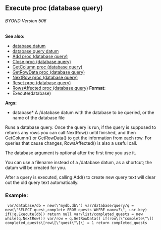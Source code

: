 ## Execute proc (database query) 
###### BYOND Version 506
**See also:**
*   [database datum](/ref/database.md) 
*   [database query datum](/ref/database/query.md) 
*   [Add proc (database query)](/ref/database/query/proc/Add.md) 
*   [Close proc (database query)](/ref/database/query/proc/Close.md) 
*   [GetColumn proc (database query)](/ref/database/query/proc/GetColumn.md) 
*   [GetRowData proc (database query)](/ref/database/query/proc/GetRowData.md) 
*   [NextRow proc (database query)](/ref/database/query/proc/NextRow.md) 
*   [Reset proc (database query)](/ref/database/query/proc/Reset.md) 
*   [RowsAffected proc (database
    query)](/ref/database/query/proc/RowsAffected.md) <!-- -->
**Format:**
*   Execute(database)
<!-- -->
**Args:**
*   database* A /database datum with the database to be queried, or the
    name of the database file


Runs a database query. Once the query is run, if the query is
supposed to returns any rows you can call NextRow() until finished, and
then GetColumn() or GetRowData() to get the information from each row.
For queries that cause changes, RowsAffected() is also a useful call.


The database argument is optional after the first time you use
it. 

You can use a filename instead of a /database datum, as a
shortcut; the datum will be created for you. 

After a query is
executed, calling Add() to create new query text will clear out the old
query text automatically.
### Example:

```
 var/database/db = new(\"mydb.db\") var/database/query/q =
new(\"SELECT quest,complete FROM quests WHERE name=?\", usr.key)
if(!q.Execute(db)) return null var/list/completed_quests = new
while(q.NextRow()) var/row = q.GetRowData() if(row\[\"complete\"\])
completed_quests\[row\[\"quest\"\]\] = 1 return completed_quests

```
